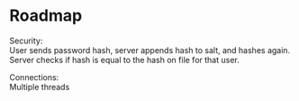 # Roadmap

Security:  
User sends password hash, server appends hash to salt, and hashes again.  
Server checks if hash is equal to the hash on file for that user.

Connections:  
Multiple threads

